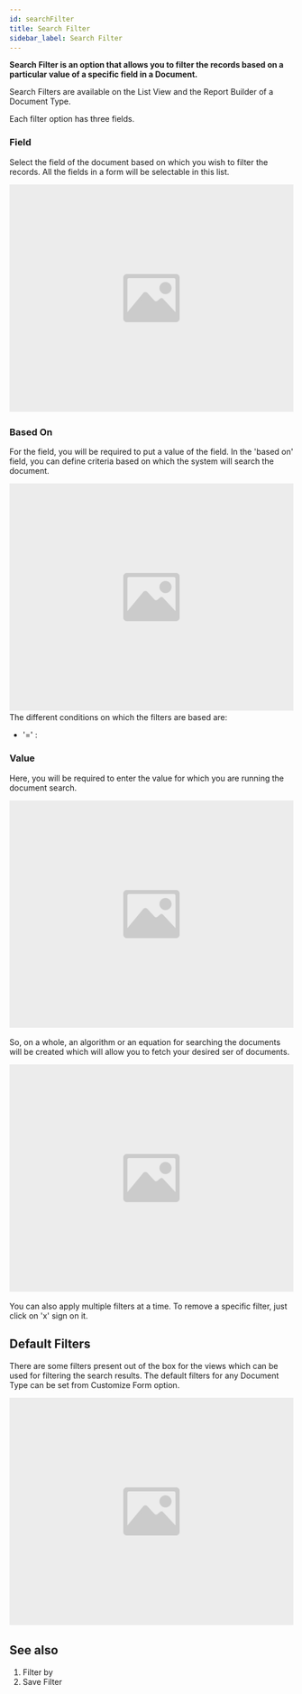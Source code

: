 ```yaml
---
id: searchFilter
title: Search Filter
sidebar_label: Search Filter
---
```


**Search Filter is an option that allows you to filter the records based on a particular value of a specific field in a Document.**

Search Filters are available on the List View and the Report Builder of a Document Type.

Each filter option has three fields.

### Field

Select the field of the document based on which you wish to filter the records. All the fields in a form will be selectable in this list.

![image](images/image.jpg)

### Based On

For the field, you will be required to put a value of the field. In the 'based on' field, you can define criteria based on which the system will search the document.

![image](images/image.jpg)
The different conditions on which the filters are based are:

- '=' :

### Value

Here, you will be required to enter the value for which you are running the document search.

![image](images/image.jpg)

So, on a whole, an algorithm or an equation for searching the documents will be created which will allow you to fetch your desired ser of documents.

![image](images/image.jpg)

You can also apply multiple filters at a time. To remove a specific filter, just click on 'x' sign on it.

## Default Filters

There are some filters present out of the box for the views which can be used for filtering the search results. The default filters for any Document Type can be set from Customize Form option.

![image](images/image.jpg)

## See also

1. Filter by
1. Save Filter

